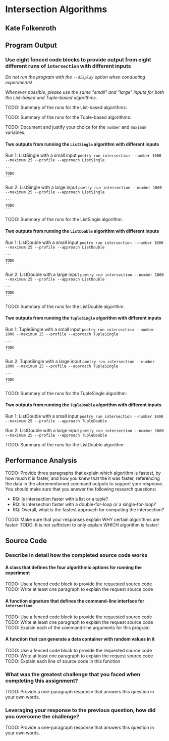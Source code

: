# Intersection Algorithms

## Kate Folkenroth 

## Program Output

### Use eight fenced code blocks to provide output from eight different runs of `intersection` with different inputs

*Do not run the program with the `--display` option when conducting experiments!*

*Whenever possible, please use the same "small" and "large" inputs for both the List-based and Tuple-based algorithms.*

TODO: Summary of the runs for the List-based algorithms:


TODO: Summary of the runs for the Tuple-based algorithms:


TODO: Document and justify your choice for the `number` and `maximum` variables.

#### Two outputs from running the `ListSingle` algorithm with different inputs

Run 1: ListSingle with a small input
    `poetry run intersection --number 1000 --maximum 25 --profile --approach ListSingle`
    
    ```
    TODO
    ```

Run 2: ListSingle with a large input
    `poetry run intersection --number 1000 --maximum 25 --profile --approach ListSingle`

    ```
    TODO
    ```

TODO: Summary of the runs for the ListSingle algorithm:


#### Two outputs from running the `ListDouble` algorithm with different inputs

Run 1: ListDouble with a small input
    `poetry run intersection --number 1000 --maximum 25 --profile --approach ListDouble`

    ```
    TODO
    ```


Run 2: ListDouble with a large input
    `poetry run intersection --number 1000 --maximum 25 --profile --approach ListDouble`

    ```
    TODO
    ```

TODO: Summary of the runs for the ListDouble algorithm:

#### Two outputs from running the `TupleSingle` algorithm with different inputs

Run 1: TupleSingle with a small input
    `poetry run intersection --number 1000 --maximum 25 --profile --approach TupleSingle`

    ```
    TODO
    ```

Run 2: TupleSingle with a large input
    `poetry run intersection --number 1000 --maximum 25 --profile --approach TupleSingle`
    
    ```
    TODO
    ```

TODO: Summary of the runs for the TupleSingle algorithm:

#### Two outputs from running the `TupleDouble` algorithm with different inputs

Run 1: ListDouble with a small input
    `poetry run intersection --number 1000 --maximum 25 --profile --approach TupleDouble`

Run 2: ListDouble with a large input
    `poetry run intersection --number 1000 --maximum 25 --profile --approach TupleDouble`

TODO: Summary of the runs for the ListDouble algorithm:

## Performance Analysis

TODO: Provide three paragraphs that explain which algorithm is fastest, by how
much it is faster, and how you knew that the it was faster, referencing the data
in the aforementioned command outputs to support your response. You should make
sure that you answer the following research questions:

- RQ: Is intersection faster with a list or a tuple?
- RQ: Is intersection faster with a double-for-loop or a single-for-loop?
- RQ: Overall, what is the fastest approach for computing the intersection?

TODO: Make sure that your responses explain WHY certain algorithms are faster!
TODO: It is not sufficient to only explain WHICH algorithm is faster!

## Source Code

### Describe in detail how the completed source code works

#### A class that defines the four algorithmic options for running the experiment

TODO: Use a fenced code block to provide the requested source code
TODO: Write at least one paragraph to explain the request source code

#### A function signature that defines the command-line interface for `intersection`

TODO: Use a fenced code block to provide the requested source code
TODO: Write at least one paragraph to explain the request source code
TODO: Explain each of the command-line arguments for this program

#### A function that can generate a data container with random values in it

TODO: Use a fenced code block to provide the requested source code
TODO: Write at least one paragraph to explain the request source code
TODO: Explain each line of source code in this function

### What was the greatest challenge that you faced when completing this assignment?

TODO: Provide a one-paragraph response that answers this question in your own words.

### Leveraging your response to the previous question, how did you overcome the challenge?

TODO: Provide a one-paragraph response that answers this question in your own words.
